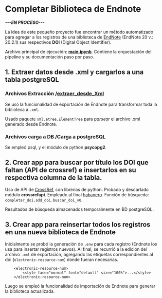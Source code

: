 # Completar Biblioteca de Endnote

***---EN PROCESO---***

La idea de este pequeño proyecto fue encontrar un método automatizado para agregar a los registros de una biblioteca de [EndNote](https://endnote.com/) (EndNote 20 v.: 20.2.1) sus respectivos **DOI** (Digital Object Identifier).

Archivo principal de ejecución: **[main.ipynb](main.ipynb)**. Contiene la orquestación del pipeline y su documentación paso por paso.

## 1. Extraer datos desde .xml y cargarlos a una tabla postgreSQL
### Archivos Extracción /[extraer_desde_Xml](extraer_desde_xml)
Se usó la funcionalidad de exportación de Endnote para transformar toda la biblioteca a `.xml`.

Usado paquete `xml.etree.ElementTree` para *parsear* el archivo .xml generado desde Endnote.

### Archivos carga a DB /[Carga a postgreSQL](carga_posgres)
Se empleó psql, y el módulo de python **psycopg2**.

## 2. Crear app para buscar por título los DOI que faltan (API de crossref) e insertarlos en su respectiva columna de la tabla.
Uso de API de [CrossRef](https://search.crossref.org/), con librerias de python. Probado y descartado módulo **crossrefapi**. Empleado al final [habanero](https://pypi.org/project/habanero/). Función de búsqueda: `completar_doi.add_doi.buscar_doi_v0`.

Resultados de búsqueda almacenados temporalmente en BD postgreSQL.

## 3. Crear app para reinsertar todos los registros en una nueva biblioteca de Endnote
Inicialmente se probó la generación de `.enw` para cada registro (Endnote los usa para insertar registros nuevos). Al final, se recurrió a la edición del archivo `.xml` de exportación, agregando las etiquetas correspondientes al doi (`electronic-resource-num`)  donde fueran necesarias.

```
    <electronic-resource-num>
        <style face="normal" font="default" size="100%">...</style>
    </electronic-resource-num>
```

Luego se empleó la funcionalidad de importación de Endnote para generar la biblioteca actualizada.